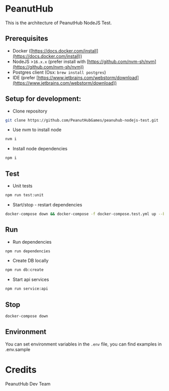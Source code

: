 # PeanutHub

This is the architecture of PeanutHub NodeJS Test.

## Prerequisites

- Docker ([https://docs.docker.com/install](https://docs.docker.com/install))
- NodeJS >`16.x.x` (prefer install with [https://github.com/nvm-sh/nvm](https://github.com/nvm-sh/nvm))
- Postgres client (Osx: `brew install postgres`)
- IDE (prefer [https://www.jetbrains.com/webstorm/download](https://www.jetbrains.com/webstorm/download))

## Setup for development:

- Clone repository

```sh
git clone https://github.com/PeanutHubGames/peanuhub-nodejs-test.git
```

- Use nvm to install node

```sh
nvm i
```

- Install node dependencies

```sh
npm i
```

## Test

- Unit tests

```sh
npm run test:unit
```

- Start/stop - restart dependencies

```sh
docker-compose down && docker-compose -f docker-compose.test.yml up --build db
```

## Run

- Run dependencies

```sh
npm run dependencies
```

- Create DB locally

```sh
npm run db:create
```

- Start api services

```sh
npm run service:api
```

## Stop

```sh
docker-compose down
```

## Environment

You can set environment variables in the `.env` file, you can find examples in .env.sample

# Credits

PeanutHub Dev Team
